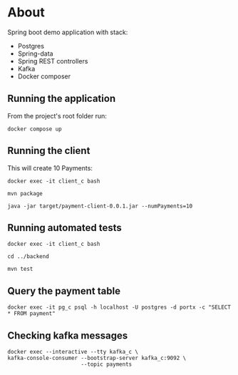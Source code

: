# About
Spring boot demo application with stack:
- Postgres
- Spring-data
- Spring REST controllers
- Kafka
- Docker composer

## Running the application
From the project's root folder run:
```
docker compose up
```

## Running the client
This will create 10 Payments:
```
docker exec -it client_c bash

mvn package

java -jar target/payment-client-0.0.1.jar --numPayments=10

```

## Running automated tests
```
docker exec -it client_c bash

cd ../backend

mvn test
```

## Query the payment table
```
docker exec -it pg_c psql -h localhost -U postgres -d portx -c "SELECT * FROM payment"
```

## Checking kafka messages
```
docker exec --interactive --tty kafka_c \
kafka-console-consumer --bootstrap-server kafka_c:9092 \
                       --topic payments
```
